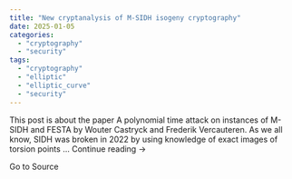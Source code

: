 ```yaml
---
title: "New cryptanalysis of M-SIDH isogeny cryptography"
date: 2025-01-05
categories: 
  - "cryptography"
  - "security"
tags: 
  - "cryptography"
  - "elliptic"
  - "elliptic_curve"
  - "security"
---
```


This post is about the paper A polynomial time attack on instances of M-SIDH and FESTA by Wouter Castryck and Frederik Vercauteren. As we all know, SIDH was broken in 2022 by using knowledge of exact images of torsion points … Continue reading →

Go to Source
